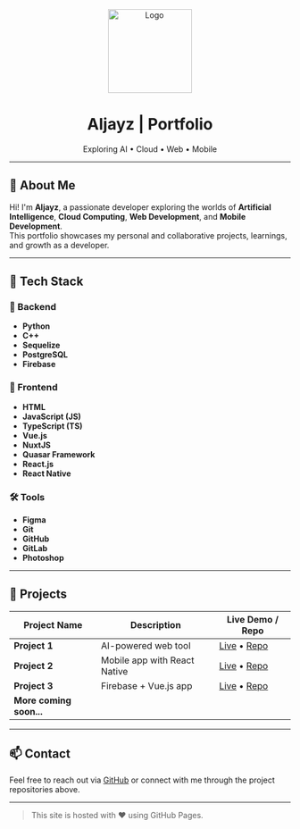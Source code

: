 <div align="center">
  <img src="https://your-logo-url-here.com/logo.png" alt="Logo" width="150"/>
  <h1>Aljayz | Portfolio</h1>
  <p>Exploring AI • Cloud • Web • Mobile</p>
</div>

---

## 👋 About Me

Hi! I'm **Aljayz**, a passionate developer exploring the worlds of **Artificial Intelligence**, **Cloud Computing**, **Web Development**, and **Mobile Development**.  
This portfolio showcases my personal and collaborative projects, learnings, and growth as a developer.

---

## 🧰 Tech Stack

### 🔧 Backend
- **Python**
- **C++**
- **Sequelize**
- **PostgreSQL**
- **Firebase**

### 🎨 Frontend
- **HTML**
- **JavaScript (JS)**
- **TypeScript (TS)**
- **Vue.js**
- **NuxtJS**
- **Quasar Framework**
- **React.js**
- **React Native**

### 🛠 Tools
- **Figma**
- **Git**
- **GitHub**
- **GitLab**
- **Photoshop**

---

## 🚀 Projects

| Project Name | Description | Live Demo / Repo |
|--------------|-------------|------------------|
| **Project 1** | AI-powered web tool | [Live](#) • [Repo](#) |
| **Project 2** | Mobile app with React Native | [Live](#) • [Repo](#) |
| **Project 3** | Firebase + Vue.js app | [Live](#) • [Repo](#) |
| **More coming soon...** | | |

---

## 📫 Contact

Feel free to reach out via [GitHub](https://github.com/Aljayz) or connect with me through the project repositories above.

---

> This site is hosted with ❤️ using GitHub Pages.
